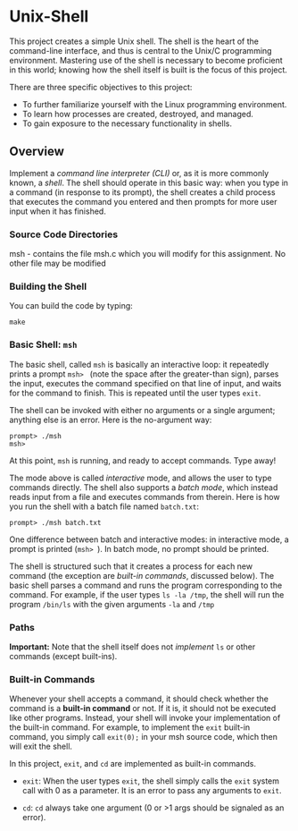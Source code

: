 # Unix-Shell

This project creates a simple Unix shell. The shell is the heart of
the command-line interface, and thus is central to the Unix/C programming
environment. Mastering use of the shell is necessary to become proficient in
this world; knowing how the shell itself is built is the focus of this
project.

There are three specific objectives to this project:

* To further familiarize yourself with the Linux programming environment.
* To learn how processes are created, destroyed, and managed.
* To gain exposure to the necessary functionality in shells.

## Overview

Implement a *command line interpreter (CLI)* or, as it is more commonly known,
a *shell*. The shell should operate in this basic way: when you type in a command
(in response to its prompt), the shell creates a child process that executes the
command you entered and then prompts for more user input when it has finished.

### Source Code Directories
msh - contains the file msh.c which you will modify for this assignment. No
      other file may be modified

### Building the Shell
You can build the code by typing:
```
make
```

### Basic Shell: `msh`

The basic shell, called `msh` is basically an interactive loop: it repeatedly 
prints a prompt `msh> ` (note the space after the greater-than sign), parses the 
input, executes the command specified on that line of input, and waits for 
the command to finish. This is repeated until the user types `exit`.

The shell can be invoked with either no arguments or a single argument;
anything else is an error. Here is the no-argument way:

```
prompt> ./msh
msh> 
```

At this point, `msh` is running, and ready to accept commands. Type away!

The mode above is called *interactive* mode, and allows the user to type
commands directly. The shell also supports a *batch mode*, which instead reads
input from a file and executes commands from therein. Here is how you
run the shell with a batch file named `batch.txt`:

```
prompt> ./msh batch.txt
```

One difference between batch and interactive modes: in interactive mode, a
prompt is printed (`msh> `). In batch mode, no prompt should be printed.

The shell is structured such that it creates a process for each new
command (the exception are *built-in commands*, discussed below).  The basic
shell parses a command and runs the program corresponding to the command.
For example, if the user types `ls -la /tmp`, the shell will
run the program `/bin/ls` with the given arguments `-la` and `/tmp` 


### Paths

**Important:** Note that the shell itself does not *implement* `ls` or other
commands (except built-ins). 

### Built-in Commands

Whenever your shell accepts a command, it should check whether the command is
a **built-in command** or not. If it is, it should not be executed like other
programs. Instead, your shell will invoke your implementation of the built-in
command. For example, to implement the `exit` built-in command, you simply
call `exit(0);` in your msh source code, which then will exit the shell.

In this project, `exit`, and `cd`  are implemented as built-in
commands.

* `exit`: When the user types `exit`, the shell simply calls the `exit`
  system call with 0 as a parameter. It is an error to pass any arguments to
  `exit`. 

* `cd`: `cd` always take one argument (0 or >1 args should be signaled as an
error).

